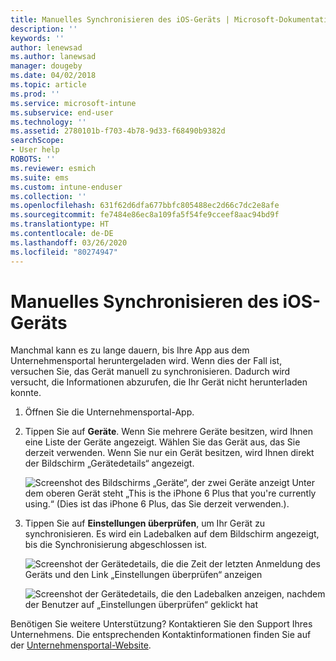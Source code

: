 ```yaml
---
title: Manuelles Synchronisieren des iOS-Geräts | Microsoft-Dokumentation
description: ''
keywords: ''
author: lenewsad
ms.author: lanewsad
manager: dougeby
ms.date: 04/02/2018
ms.topic: article
ms.prod: ''
ms.service: microsoft-intune
ms.subservice: end-user
ms.technology: ''
ms.assetid: 2780101b-f703-4b78-9d33-f68490b9382d
searchScope:
- User help
ROBOTS: ''
ms.reviewer: esmich
ms.suite: ems
ms.custom: intune-enduser
ms.collection: ''
ms.openlocfilehash: 631f62d6dfa677bbfc805488ec2d66c7dc2e8afe
ms.sourcegitcommit: fe7484e86ec8a109fa5f54fe9cceef8aac94bd9f
ms.translationtype: HT
ms.contentlocale: de-DE
ms.lasthandoff: 03/26/2020
ms.locfileid: "80274947"
---
```

# <a name="sync-your-ios-device-manually"></a>Manuelles Synchronisieren des iOS-Geräts

Manchmal kann es zu lange dauern, bis Ihre App aus dem Unternehmensportal heruntergeladen wird. Wenn dies der Fall ist, versuchen Sie, das Gerät manuell zu synchronisieren. Dadurch wird versucht, die Informationen abzurufen, die Ihr Gerät nicht herunterladen konnte.

1. Öffnen Sie die Unternehmensportal-App.

2. Tippen Sie auf **Geräte**. Wenn Sie mehrere Geräte besitzen, wird Ihnen eine Liste der Geräte angezeigt. Wählen Sie das Gerät aus, das Sie derzeit verwenden. Wenn Sie nur ein Gerät besitzen, wird Ihnen direkt der Bildschirm „Gerätedetails“ angezeigt.

    ![Screenshot des Bildschirms „Geräte“, der zwei Geräte anzeigt Unter dem oberen Gerät steht „This is the iPhone 6 Plus that you're currently using.“ (Dies ist das iPhone 6 Plus, das Sie derzeit verwenden.).](./media/ios_sync_1_CP_after_1804.png)

3. Tippen Sie auf **Einstellungen überprüfen**, um Ihr Gerät zu synchronisieren. Es wird ein Ladebalken auf dem Bildschirm angezeigt, bis die Synchronisierung abgeschlossen ist.

    ![Screenshot der Gerätedetails, die die Zeit der letzten Anmeldung des Geräts und den Link „Einstellungen überprüfen“ anzeigen](./media/ios_sync_2_CP_after_1804.png)  

   ![Screenshot der Gerätedetails, die den Ladebalken anzeigen, nachdem der Benutzer auf „Einstellungen überprüfen“ geklickt hat](./media/ios_sync_3_CP-after_1804.png)

Benötigen Sie weitere Unterstützung? Kontaktieren Sie den Support Ihres Unternehmens. Die entsprechenden Kontaktinformationen finden Sie auf der [Unternehmensportal-Website](https://go.microsoft.com/fwlink/?linkid=2010980).

